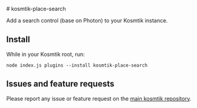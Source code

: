 # kosmtik-place-search

Add a search control (base on Photon) to your Kosmtik instance.

## Install

While in your Kosmtik root, run:

`node index.js plugins --install kosmtik-place-search`

## Issues and feature requests

Please report any issue or feature request on the [main kosmtik repository](https://github.com/kosmtik/kosmtik/issues).

